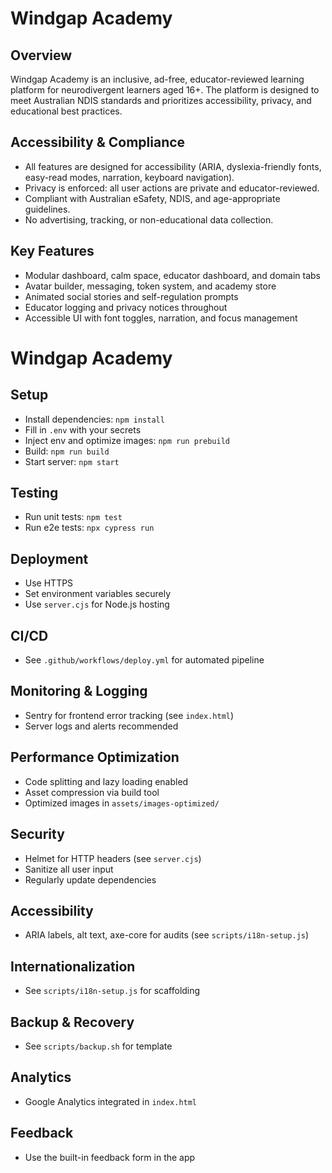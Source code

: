 # Windgap Academy

## Overview

Windgap Academy is an inclusive, ad-free, educator-reviewed learning platform for neurodivergent learners aged 16+. The platform is designed to meet Australian NDIS standards and prioritizes accessibility, privacy, and educational best practices.

## Accessibility & Compliance

- All features are designed for accessibility (ARIA, dyslexia-friendly fonts, easy-read modes, narration, keyboard navigation).
- Privacy is enforced: all user actions are private and educator-reviewed.
- Compliant with Australian eSafety, NDIS, and age-appropriate guidelines.
- No advertising, tracking, or non-educational data collection.

## Key Features

- Modular dashboard, calm space, educator dashboard, and domain tabs
- Avatar builder, messaging, token system, and academy store
- Animated social stories and self-regulation prompts
- Educator logging and privacy notices throughout
- Accessible UI with font toggles, narration, and focus management


# Windgap Academy

## Setup
- Install dependencies: `npm install`
- Fill in `.env` with your secrets
- Inject env and optimize images: `npm run prebuild`
- Build: `npm run build`
- Start server: `npm start`

## Testing
- Run unit tests: `npm test`
- Run e2e tests: `npx cypress run`

## Deployment
- Use HTTPS
- Set environment variables securely
- Use `server.cjs` for Node.js hosting

## CI/CD
- See `.github/workflows/deploy.yml` for automated pipeline

## Monitoring & Logging
- Sentry for frontend error tracking (see `index.html`)
- Server logs and alerts recommended

## Performance Optimization
- Code splitting and lazy loading enabled
- Asset compression via build tool
- Optimized images in `assets/images-optimized/`

## Security
- Helmet for HTTP headers (see `server.cjs`)
- Sanitize all user input
- Regularly update dependencies

## Accessibility
- ARIA labels, alt text, axe-core for audits (see `scripts/i18n-setup.js`)

## Internationalization
- See `scripts/i18n-setup.js` for scaffolding

## Backup & Recovery
- See `scripts/backup.sh` for template

## Analytics
- Google Analytics integrated in `index.html`

## Feedback
- Use the built-in feedback form in the app

